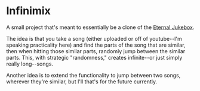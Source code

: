 # Infinimix
A small project that's meant to essentially be a clone of the [Eternal Jukebox][eternal_jukebox].

The idea is that you take a song (either uploaded or off of youtube--I'm speaking practicality here) and find the parts
of the song that are similar, then when hitting those similar parts, randomly jump between the similar parts. This,
with strategic "randomness," creates infinite--or just simply really long--songs.

Another idea is to extend the functionality to jump between two songs, wherever they're similar, but I'll that's for the
future currently.

[eternal_jukebox]: https://eternal.abimon.org
